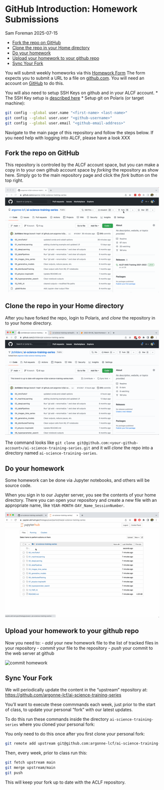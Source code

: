 # GitHub Introduction: Homework Submissions
Sam Foreman
2025-07-15

<link rel="preconnect" href="https://fonts.googleapis.com">

- [Fork the repo on GitHub](#fork-the-repo-on-github)
- [Clone the repo in your Home
  directory](#clone-the-repo-in-your-home-directory)
- [Do your homework](#do-your-homework)
- [Upload your homework to your github
  repo](#upload-your-homework-to-your-github-repo)
- [Sync Your Fork](#sync-your-fork)

You will submit weekly homeworks via this [Homework
Form](https://forms.office.com/g/0DvK4rxQWe) The form expects you to
submit a URL to a file on [github.com](github.com). You will need an
account on [GitHub](github.com) to do this.

You will also need to setup SSH Keys on github and in your ALCF account.
\* The SSH Key setup is [described
here](https://docs.github.com/en/authentication/connecting-to-github-with-ssh/adding-a-new-ssh-key-to-your-github-account)
\* Setup git on Polaris (or target machine):

``` bash
git config --global user.name "<first-name> <last-name>"
git config --global user.user "<github-username>"
git config --global user.email "<github-email-address>"
```

Navigate to the main page of this repository and follow the steps below.
If you need help with logging into ALCF, please have a look XXX

## Fork the repo on GitHub

This repository is controled by the ALCF account space, but you can make
a copy in to your own github account space by *forking* the repository
as show here. Simply go to the main repository page and click the *fork*
button on the top right.

![fork repo](../img/github_fork.gif)

## Clone the repo in your Home directory

After you have forked the repo, login to Polaris, and *clone* the
repository in to your home directory.

![clone repo](../img/git_clone.gif)

The command looks like
`git clone git@github.com:<your-github-account>/ai-science-training-series.git`
and it will *clone* the repo into a directory named
`ai-science-training-series`.

## Do your homework

Some homework can be done via Jupyter notebooks, and others will be
source code.

When you sign in to our Jupyter server, you see the contents of your
home directory. There you can open your repository and create a new file
with an appropriate name, like `YEAR-MONTH-DAY_Name_SessionNumber`.

![create homework](../img/git_jup_homework.gif)

## Upload your homework to your github repo

Now you need to: - *add* your new homework file to the list of tracked
files in your repository - *commit* your file to the repository - *push*
your commit to the web server at github

![commit homework](../img/git_commit_push.gif)

## Sync Your Fork

We will periodically update the content in the “upstream” repository at:
https://github.com/argonne-lcf/ai-science-training-series

You’ll want to execute these commmands each week, just prior to the
start of class, to update your personal “fork” with our latest updates.

To do this run these commands inside the directory
`ai-science-training-series` where you cloned your personal fork:

You only need to do this once after you first clone your personal fork:

``` bash
git remote add upstream git@github.com:argonne-lcf/ai-science-training-series.git
```

Then, every week, prior to class run this:

``` bash
git fetch upstream main
git merge upstream/main
git push
```

This will keep your fork up to date with the ACLF repository.
